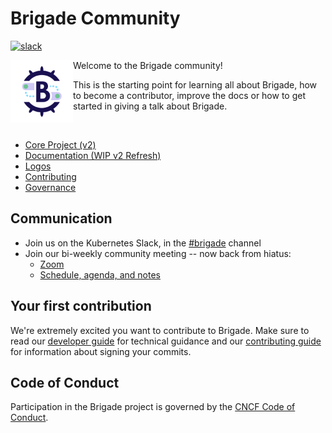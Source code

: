 # Brigade Community

[![slack](https://img.shields.io/badge/slack-brigade-brightgreen.svg?logo=slack)](https://kubernetes.slack.com/messages/C87MF1RFD)

<img width="100" align="left" src="art/images/icon-brigade.png">

Welcome to the Brigade community!

This is the starting point for learning all about Brigade, how to become a
contributor, improve the docs or how to get started in giving a talk about
Brigade.

<br clear="left"/>

* [Core Project (v2)][repo]
* [Documentation (WIP v2 Refresh)][docs]
* [Logos](art)
* [Contributing](contributing.md)
* [Governance](governance.md)

## Communication

- Join us on the Kubernetes Slack, in the [#brigade][slack] channel
- Join our bi-weekly community meeting -- now back from hiatus:
    - [Zoom][zoom]
    - [Schedule, agenda, and notes][meeting]

## Your first contribution

We're extremely excited you want to contribute to Brigade. Make sure to read our
[developer guide][dev-guide] for technical guidance and our
[contributing guide](contributing.md) for information about signing your
commits.

## Code of Conduct

Participation in the Brigade project is governed by the
[CNCF Code of Conduct][conduct].

[repo]: https://github.com/brigadecore/brigade/tree/v2
[docs]: https://v2--brigade-docs.netlify.app/
[slack]: https://kubernetes.slack.com/messages/C87MF1RFD/
[zoom]: https://zoom.us/j/6958416637?pwd=RzROK2NtWSttdjBzQ1pmclBTc3NGQT09
[meeting]: https://hackmd.io/KyyZMHyzSzGEiQY0ZHPqgw?view
[dev-guide]: https://v2--brigade-docs.netlify.app/topics/developers/
[conduct]: https://github.com/cncf/foundation/blob/master/code-of-conduct.md
